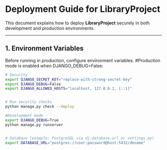 # Deployment Guide for LibraryProject

This document explains how to deploy **LibraryProject** securely in both development and production environments.

---

## 1. Environment Variables

Before running in production, configure environment variables.
#Production mode is enabled when DJANGO_DEBUG=False:

```bash
# Security
export DJANGO_SECRET_KEY="replace-with-strong-secret-key"
export DJANGO_DEBUG=False
export DJANGO_ALLOWED_HOSTS="localhost, 127.0.0.1, [::1]"


# Run security checks
python manage.py check --deploy

#Development mode
export DJANGO_DEBUG=True
python manage.py runserver


# Database (example: PostgreSQL via dj-database-url or settings.py)
export DATABASE_URL="postgres://user:password@host:5432/dbname"
